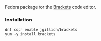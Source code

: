 Fedora package for the [Brackets](http://brackets.io/) code editor.

### Installation

    dnf copr enable jgillich/brackets
    yum -y install brackets